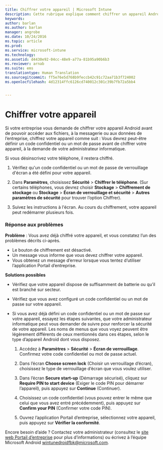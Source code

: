 ```yaml
---
title: Chiffrer votre appareil | Microsoft Intune
description: Cette rubrique explique comment chiffrer un appareil Android
keywords: 
author: barlan
ms.author: barlan
manager: angrobe
ms.date: 10/24/2016
ms.topic: article
ms.prod: 
ms.service: microsoft-intune
ms.technology: 
ms.assetid: d4430e92-04cc-48e9-a77a-81b95a90b6b3
ms.reviewer: arnab
ms.suite: ems
translationtype: Human Translation
ms.sourcegitcommit: ff5e76e5d768b9feccb42c91c72aa71b3f724002
ms.openlocfilehash: 4d12314ffc6126cd740012c301c39b7fb72a5bb4


---
```



# Chiffrer votre appareil

Si votre entreprise vous demande de chiffrer votre appareil Android avant de pouvoir accéder aux fichiers, à la messagerie ou aux données de l’entreprise, chiffrez votre appareil comme suit : Vous devrez peut-être définir un code confidentiel ou un mot de passe avant de chiffrer votre appareil, à la demande de votre administrateur informatique.

Si vous désinscrivez votre téléphone, il restera chiffré.

1.  Vérifiez qu'un code confidentiel ou un mot de passe de verrouillage d'écran a été défini pour votre appareil.

2.  Dans **Paramètres**, choisissez **Sécurité** &gt; **Chiffrer le téléphone**.
    (Sur certains téléphones, vous devrez choisir **Stockage** &gt; **Chiffrement de stockage** ou **Stockage** &gt; **Écran de verrouillage et sécurité** &gt; **Autres paramètres de sécurité** pour trouver l’option Chiffrer).

3.  Suivez les instructions à l'écran. Au cours du chiffrement, votre appareil peut redémarrer plusieurs fois.

### Réponse aux problèmes
**Problème** : Vous avez déjà chiffré votre appareil, et vous constatez l’un des problèmes décrits ci-après.

- Le bouton de chiffrement est désactivé.
- Un message vous informe que vous devez chiffrer votre appareil.
- Vous obtenez un message d’erreur lorsque vous tentez d’utiliser l’application Portail d’entreprise.

**Solutions possibles**

- Vérifiez que votre appareil dispose de suffisamment de batterie ou qu’il est branché sur secteur.
- Vérifiez que vous avez configuré un code confidentiel ou un mot de passe sur votre appareil.
- Si vous avez déjà défini un code confidentiel ou un mot de passe sur votre appareil, essayez les étapes suivantes, que votre administrateur informatique peut vous demander de suivre pour renforcer la sécurité de votre appareil. Les noms de menus que vous voyez peuvent être légèrement différents de ceux mentionnés dans ces étapes, selon le type d’appareil Android dont vous disposez.

    1. Accédez à **Paramètres** > **Sécurité** > **Écran de verrouillage**. Confirmez votre code confidentiel ou mot de passe actuel.

    2. Dans l’écran **Choose screen lock** (Choisir un verrouillage d’écran), choisissez le type de verrouillage d’écran que vous voulez utiliser.

    3. Dans l’écran **Secure start-up** (Démarrage sécurisé), cliquez sur **Require PIN to start device** (Exiger le code PIN pour démarrer l’appareil), puis appuyez sur **Continue** (Continuer).

    4. Choisissez un code confidentiel (vous pouvez entrer le même que celui que vous avez entré précédemment), puis appuyez sur **Confirm your PIN** (Confirmer votre code PIN).

    5. Ouvrez l’application Portail d’entreprise, sélectionnez votre appareil, puis appuyez sur **Vérifier la conformité**.

Encore besoin d’aide ? Contactez votre administrateur (consultez le [site web Portail d’entreprise](http://portal.manage.microsoft.com) pour plus d’informations) ou écrivez à l’équipe Microsoft Android wintunedroidfbk@microsoft.com.



<!--HONumber=Oct16_HO3-->


